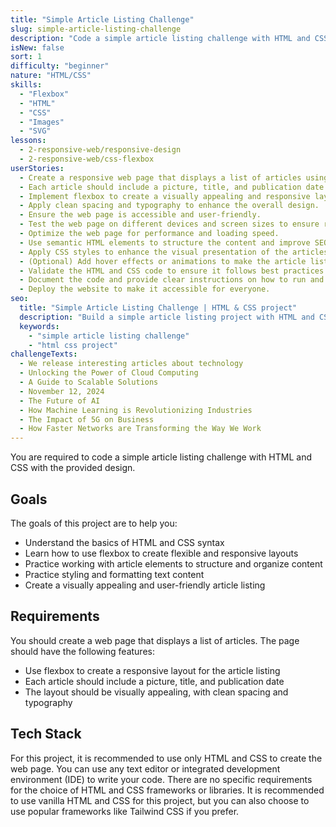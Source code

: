 ```yaml
---
title: "Simple Article Listing Challenge"
slug: simple-article-listing-challenge
description: "Code a simple article listing challenge with HTML and CSS to practice flexbox and working with article elements."
isNew: false
sort: 1
difficulty: "beginner"
nature: "HTML/CSS"
skills:
  - "Flexbox"
  - "HTML"
  - "CSS"
  - "Images"
  - "SVG"
lessons:
  - 2-responsive-web/responsive-design
  - 2-responsive-web/css-flexbox
userStories:
  - Create a responsive web page that displays a list of articles using HTML and CSS.
  - Each article should include a picture, title, and publication date.
  - Implement flexbox to create a visually appealing and responsive layout for the article listing.
  - Apply clean spacing and typography to enhance the overall design.
  - Ensure the web page is accessible and user-friendly.
  - Test the web page on different devices and screen sizes to ensure responsiveness.
  - Optimize the web page for performance and loading speed.
  - Use semantic HTML elements to structure the content and improve SEO.
  - Apply CSS styles to enhance the visual presentation of the articles.
  - (Optional) Add hover effects or animations to make the article listing more interactive.
  - Validate the HTML and CSS code to ensure it follows best practices and standards.
  - Document the code and provide clear instructions on how to run and use the web page.
  - Deploy the website to make it accessible for everyone.
seo:
  title: "Simple Article Listing Challenge | HTML & CSS project"
  description: "Build a simple article listing project with HTML and CSS to practice flexbox and working with article elements. This project is perfect for beginners who want to improve their HTML and CSS skills while creating a responsive and visually appealing article listing. By implementing flexbox, you will learn how to create flexible and responsive layouts for displaying multiple articles."
  keywords:
    - "simple article listing challenge"
    - "html css project"
challengeTexts:
  - We release interesting articles about technology
  - Unlocking the Power of Cloud Computing
  - A Guide to Scalable Solutions
  - November 12, 2024
  - The Future of AI
  - How Machine Learning is Revolutionizing Industries
  - The Impact of 5G on Business
  - How Faster Networks are Transforming the Way We Work
---
```


You are required to code a simple article listing challenge with HTML and CSS with the provided design.

## Goals

The goals of this project are to help you:

- Understand the basics of HTML and CSS syntax
- Learn how to use flexbox to create flexible and responsive layouts
- Practice working with article elements to structure and organize content
- Practice styling and formatting text content
- Create a visually appealing and user-friendly article listing

## Requirements

You should create a web page that displays a list of articles. The page should have the following features:

- Use flexbox to create a responsive layout for the article listing
- Each article should include a picture, title, and publication date
- The layout should be visually appealing, with clean spacing and typography

## Tech Stack

For this project, it is recommended to use only HTML and CSS to create the web page. You can use any text editor or integrated development environment (IDE) to write your code. There are no specific requirements for the choice of HTML and CSS frameworks or libraries. It is recommended to use vanilla HTML and CSS for this project, but you can also choose to use popular frameworks like Tailwind CSS if you prefer.
